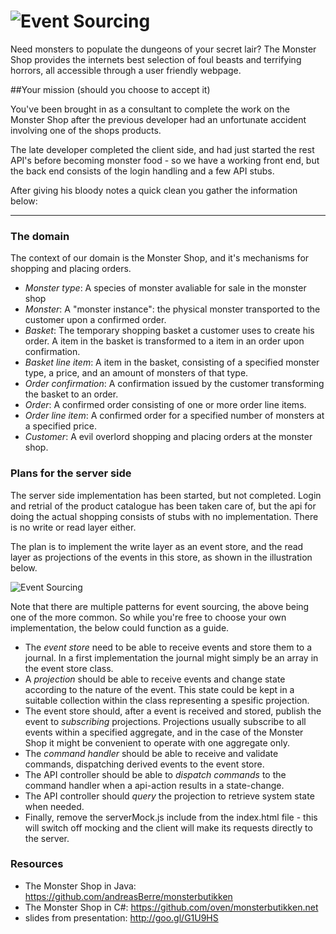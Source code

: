 ![Event Sourcing](src/main/webapp/img/logo.png "The Monster Shop")
================

Need monsters to populate the dungeons of your secret lair? The Monster Shop provides the internets best selection of foul beasts and terrifying horrors, all accessible through a user friendly webpage.

##Your mission (should you choose to accept it)

You've been brought in as a consultant to complete the work on the Monster Shop after the previous developer had an unfortunate accident involving one of the shops products.

The late developer completed the client side, and had just started the rest API's before becoming monster food - so we have a working front end, but the back end consists of the login handling and a few API stubs.

After giving his bloody notes a quick clean you gather the information below:


---------------------------------------


### The domain

The context of our domain is the Monster Shop, and it's mechanisms for shopping and placing orders.

* _Monster type_: A species of monster avaliable for sale in the monster shop
* _Monster_: A "monster instance": the physical monster transported to the customer upon a confirmed order.
* _Basket_: The temporary shopping basket a customer uses to create his order. A item in the basket is transformed to a item in an order upon confirmation.
* _Basket line item_: A item in the basket, consisting of a specified monster type, a price, and an amount of monsters of that type.
* _Order confirmation_: A confirmation issued by the customer transforming the basket to an order.
* _Order_: A confirmed order consisting of one or more order line items.
* _Order line item_: A confirmed order for a specified number of monsters at a specified price.
* _Customer_: A evil overlord shopping and placing orders at the monster shop.


### Plans for the server side

The server side implementation has been started, but not completed. Login and retrial of the product catalogue has been taken care of, but the api for doing the actual shopping consists of stubs with no implementation. There is no write or read layer either.

The plan is to implement the write layer as an event store, and the read layer as projections of the events in this store, as shown in the illustration below.

![Event Sourcing](eventsourcing.png "Event Sourcing")

Note that there are multiple patterns for event sourcing, the above being one of the more common. So while you're free to choose your own implementation, the below could function as a guide.

* The _event store_ need to be able to receive events and store them to a journal. In a first implementation the journal might simply be an array in the event store class.
* A _projection_ should be able to receive events and change state according to the nature of the event. This state could be kept in a suitable collection within the class representing a spesific projection.
* The event store should, after a event is received and stored, publish the event to _subscribing_ projections. Projections usually subscribe to all events within a specified aggregate, and in the case of the Monster Shop it might be convenient to operate with one aggregate only.
* The _command handler_ should be able to receive and validate commands, dispatching derived events to the event store.
* The API controller should be able to _dispatch commands_ to the command handler when a api-action results in a state-change.
* The API controller should _query_ the projection to retrieve system state when needed.
* Finally, remove the serverMock.js include from the index.html file - this will switch off mocking and the client will make its requests directly to the server.

### Resources

* The Monster Shop in Java: https://github.com/andreasBerre/monsterbutikken
* The Monster Shop in C#: https://github.com/oven/monsterbutikken.net
* slides from presentation: http://goo.gl/G1U9HS  
